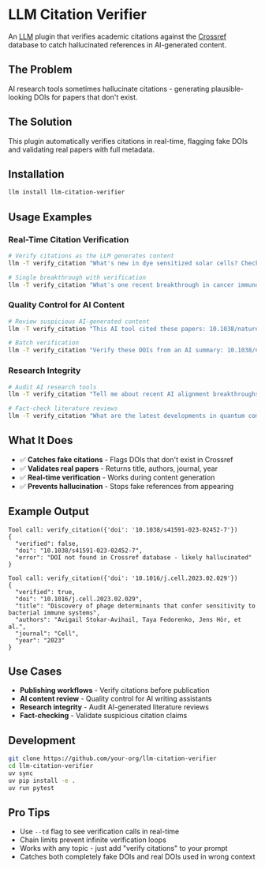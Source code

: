 # LLM Citation Verifier

An [LLM](https://llm.datasette.io/en/stable/) plugin that verifies academic citations against the [Crossref](https://www.crossref.org/documentation/retrieve-metadata/rest-api/a-non-technical-introduction-to-our-api/) database to catch hallucinated references in AI-generated content.

## The Problem

AI research tools sometimes hallucinate citations - generating plausible-looking DOIs for papers that don't exist.

## The Solution

This plugin automatically verifies citations in real-time, flagging fake DOIs and validating real papers with full metadata.

## Installation

```bash
llm install llm-citation-verifier
```

## Usage Examples

### Real-Time Citation Verification

```bash
# Verify citations as the LLM generates content
llm -T verify_citation "What's new in dye sensitized solar cells? Check all the references." --td

# Single breakthrough with verification
llm -T verify_citation "What's one recent breakthrough in cancer immunotherapy? Cite just one paper and verify it." --td
```

### Quality Control for AI Content

```bash
# Review suspicious AI-generated content
llm -T verify_citation "This AI tool cited these papers: 10.1038/nature12373 and 10.1234/fake.doi.2024. Check if they're real." --td

# Batch verification
llm -T verify_citation "Verify these DOIs from an AI summary: 10.1038/nature12373, 10.1126/science.abc123, 10.1234/fake.journal.2024" --td
```

### Research Integrity

```bash
# Audit AI research tools
llm -T verify_citation "Tell me about recent AI alignment breakthroughs. Verify any papers you cite." --td

# Fact-check literature reviews
llm -T verify_citation "What are the latest developments in quantum computing? Make sure all citations are real." --td
```

## What It Does

- ✅ **Catches fake citations** - Flags DOIs that don't exist in Crossref
- ✅ **Validates real papers** - Returns title, authors, journal, year
- ✅ **Real-time verification** - Works during content generation
- ✅ **Prevents hallucination** - Stops fake references from appearing

## Example Output

```
Tool call: verify_citation({'doi': '10.1038/s41591-023-02452-7'})
{
  "verified": false,
  "doi": "10.1038/s41591-023-02452-7", 
  "error": "DOI not found in Crossref database - likely hallucinated"
}

Tool call: verify_citation({'doi': '10.1016/j.cell.2023.02.029'})
{
  "verified": true,
  "doi": "10.1016/j.cell.2023.02.029",
  "title": "Discovery of phage determinants that confer sensitivity to bacterial immune systems",
  "authors": "Avigail Stokar-Avihail, Taya Fedorenko, Jens Hör, et al.",
  "journal": "Cell",
  "year": "2023"
}
```

## Use Cases

- **Publishing workflows** - Verify citations before publication
- **AI content review** - Quality control for AI writing assistants  
- **Research integrity** - Audit AI-generated literature reviews
- **Fact-checking** - Validate suspicious citation claims

## Development

```bash
git clone https://github.com/your-org/llm-citation-verifier
cd llm-citation-verifier
uv sync
uv pip install -e .
uv run pytest
```

## Pro Tips

- Use `--td` flag to see verification calls in real-time
- Chain limits prevent infinite verification loops
- Works with any topic - just add "verify citations" to your prompt
- Catches both completely fake DOIs and real DOIs used in wrong context
